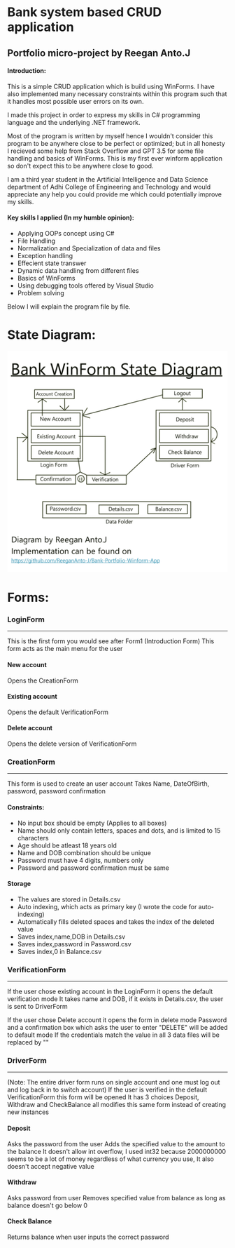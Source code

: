 # Bank system based CRUD application
## Portfolio micro-project by Reegan Anto.J

#### Introduction:
This is a simple CRUD application which is build using WinForms. I have also implemented many necessary constraints within this program such that it handles most possible user errors on its own.

I made this project in order to express my skills in C# programming language and the underlying .NET framework.

Most of the program is written by myself hence I wouldn't consider this program to be anywhere close to be perfect or optimized; but in all honesty I recieved some help from Stack Overflow and GPT 3.5 for some file handling and basics of WinForms. This is my first ever winform application so don't expect this to be anywhere close to good.

I am a third year student in the Artificial Intelligence and Data Science department of Adhi College of Engineering and Technology and would appreciate any help you could provide me which could potentially improve my skills.

#### Key skills I applied (In my humble opinion):
- Applying OOPs concept using C#
- File Handling
- Normalization and Specialization of data and files
- Exception handling
- Effecient state transwer
- Dynamic data handling from different files
- Basics of WinForms
- Using debugging tools offered by Visual Studio
- Problem solving

Below I will explain the program file by file.

# State Diagram:
![StateDiagram](BankStateDiagram.jpg)

# Forms:
### LoginForm
----------------
This is the first form you would see after Form1 (Introduction Form)
This form acts as the main menu for the user
#### New account
Opens the CreationForm
#### Existing account
Opens the default VerificationForm
#### Delete account
Opens the delete version of VerificationForm

### CreationForm
----------------
This form is used to create an user account
Takes Name, DateOfBirth, password, password confirmation
#### Constraints:
- No input box should be empty (Applies to all boxes)
- Name should only contain letters, spaces and dots, and is limited to 15 characters
- Age should be atleast 18 years old
- Name and DOB combination should be unique
- Password must have 4 digits, numbers only
- Password and password confirmation must be same
#### Storage
- The values are stored in Details.csv
- Auto indexing, which acts as primary key (I wrote the code for auto-indexing)
- Automatically fills deleted spaces and takes the index of the deleted value
- Saves index,name,DOB in Details.csv
- Saves index,password in Password.csv
- Saves index,0 in Balance.csv

### VerificationForm
--------------------
If the user chose existing account in the LoginForm it opens the default verification mode
It takes name and DOB, if it exists in Details.csv, the user is sent to DriverForm

If the user chose Delete account it opens the form in delete mode
Password and a confirmation box which asks the user to enter "DELETE" will be added to default mode
If the credentials match the value in all 3 data files will be replaced by ""

### DriverForm
---------------
(Note: The entire driver form runs on single account and one must log out and log back in to switch account)
If the user is verified in the default VerificationForm this form will be opened
It has 3 choices Deposit, Withdraw and CheckBalance all modifies this same form instead of creating new instances

#### Deposit
Asks the password from the user
Adds the specified value to the amount to the balance
It doesn't allow int overflow, I used int32 because 2000000000 seems to be a lot of money regardless of what currency you use,
It also doesn't accept negative value

#### Withdraw
Asks password from user
Removes specified value from balance as long as balance doesn't go below 0

#### Check Balance
Returns balance when user inputs the correct password

